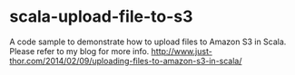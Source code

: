 scala-upload-file-to-s3
=======================
A code sample to demonstrate how to upload files to Amazon S3 in Scala. Please refer to my blog for more info.
http://www.just-thor.com/2014/02/09/uploading-files-to-amazon-s3-in-scala/

